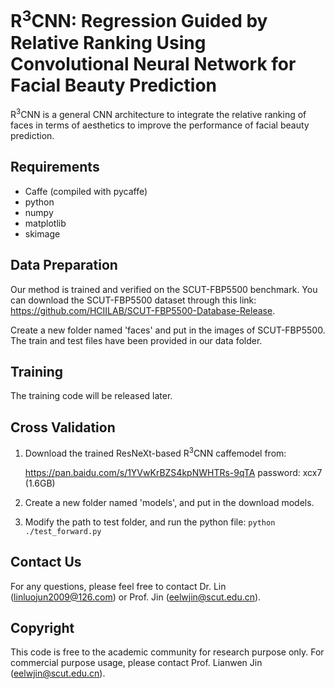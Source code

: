 # R<sup>3</sup>CNN: Regression Guided by Relative Ranking Using Convolutional Neural Network for Facial Beauty Prediction

R<sup>3</sup>CNN is a general CNN architecture to integrate the relative ranking of faces in terms of aesthetics to improve the performance of facial beauty prediction.

## Requirements
* Caffe (compiled with pycaffe)
* python
* numpy
* matplotlib
* skimage

## Data Preparation
Our method is trained and verified on the SCUT-FBP5500 benchmark. You can download the SCUT-FBP5500 dataset through this link:     
https://github.com/HCIILAB/SCUT-FBP5500-Database-Release.

Create a new folder named 'faces' and put in the images of SCUT-FBP5500. The train and test files have been provided in our data folder.

## Training
The training code will be released later. 

## Cross Validation
1. Download the trained ResNeXt-based R<sup>3</sup>CNN caffemodel from:

   https://pan.baidu.com/s/1YVwKrBZS4kpNWHTRs-9qTA  password: xcx7 (1.6GB)

2. Create a new folder named 'models', and put in the download models.

3. Modify the path to test folder, and run the python file:
```python ./test_forward.py ```

## Contact Us
For any questions, please feel free to contact Dr. Lin (linluojun2009@126.com) or Prof. Jin (eelwjin@scut.edu.cn).

## Copyright
This code is free to the academic community for research purpose only. For commercial purpose usage, please contact Prof. Lianwen Jin (eelwjin@scut.edu.cn).

